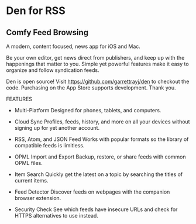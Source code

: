 # Den for RSS

## Comfy Feed Browsing

A modern, content focused, news app for iOS and Mac.

Be your own editor, get news direct from publishers, and keep up with the happenings that matter to you. Simple yet powerful features make it easy to organize and follow syndication feeds.

Den is open source! Visit https://github.com/garrettrayj/den to checkout the code. Purchasing on the App Store supports development. Thank you.

FEATURES

+ Multi-Platform
Designed for phones, tablets, and computers.

+ Cloud Sync
Profiles, feeds, history, and more on all your devices without signing up for yet another account.

+ RSS, Atom, and JSON Feed
Works with popular formats so the library of compatible feeds is limitless.

+ OPML Import and Export
Backup, restore, or share feeds with common OPML files.

+ Item Search
Quickly get the latest on a topic by searching the titles of current items.

+ Feed Detector
Discover feeds on webpages with the companion browser extension.

+ Security Check
See which feeds have insecure URLs and check for HTTPS alternatives to use instead.
